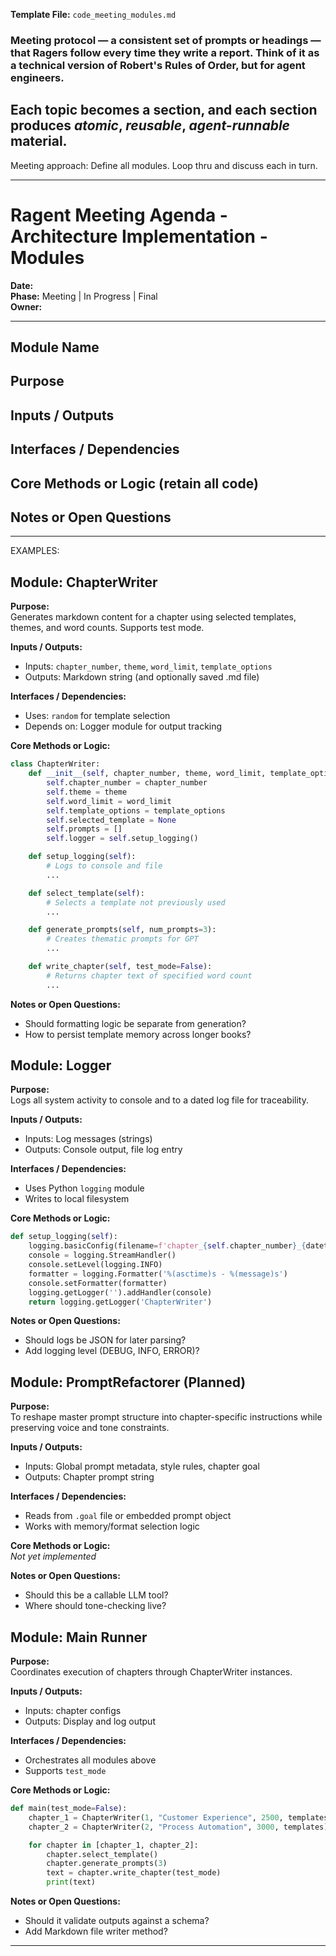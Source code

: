 **Template File:** `code_meeting_modules.md`

### Meeting protocol — a consistent set of prompts or headings — that Ragers follow every time they write a report. Think of it as a technical version of Robert's Rules of Order, but for agent engineers.
Each topic becomes a section, and each section produces *atomic*, *reusable*, *agent-runnable* material.
---

Meeting approach: Define all modules. Loop thru and discuss each in turn.

---
# Ragent Meeting Agenda - Architecture Implementation - Modules
**Date:**  
**Phase:** Meeting | In Progress | Final  
**Owner:** 

---

## Module Name

## Purpose

## Inputs / Outputs

## Interfaces / Dependencies

## Core Methods or Logic (retain all code)

## Notes or Open Questions

---

EXAMPLES:

## Module: ChapterWriter

**Purpose:**  
Generates markdown content for a chapter using selected templates, themes, and word counts. Supports test mode.

**Inputs / Outputs:**  
- Inputs: `chapter_number`, `theme`, `word_limit`, `template_options`  
- Outputs: Markdown string (and optionally saved .md file)

**Interfaces / Dependencies:**  
- Uses: `random` for template selection  
- Depends on: Logger module for output tracking

**Core Methods or Logic:**  
```python
class ChapterWriter:
    def __init__(self, chapter_number, theme, word_limit, template_options):
        self.chapter_number = chapter_number
        self.theme = theme
        self.word_limit = word_limit
        self.template_options = template_options
        self.selected_template = None
        self.prompts = []
        self.logger = self.setup_logging()

    def setup_logging(self):
        # Logs to console and file
        ...

    def select_template(self):
        # Selects a template not previously used
        ...

    def generate_prompts(self, num_prompts=3):
        # Creates thematic prompts for GPT
        ...

    def write_chapter(self, test_mode=False):
        # Returns chapter text of specified word count
        ...
```

**Notes or Open Questions:**  
- Should formatting logic be separate from generation?
- How to persist template memory across longer books?


## Module: Logger

**Purpose:**  
Logs all system activity to console and to a dated log file for traceability.

**Inputs / Outputs:**  
- Inputs: Log messages (strings)  
- Outputs: Console output, file log entry

**Interfaces / Dependencies:**  
- Uses Python `logging` module  
- Writes to local filesystem

**Core Methods or Logic:**  
```python
def setup_logging(self):
    logging.basicConfig(filename=f'chapter_{self.chapter_number}_{datetime.now().strftime("%Y%m%d")}.log', level=logging.INFO)
    console = logging.StreamHandler()
    console.setLevel(logging.INFO)
    formatter = logging.Formatter('%(asctime)s - %(message)s')
    console.setFormatter(formatter)
    logging.getLogger('').addHandler(console)
    return logging.getLogger('ChapterWriter')
```

**Notes or Open Questions:**  
- Should logs be JSON for later parsing?  
- Add logging level (DEBUG, INFO, ERROR)?

## Module: PromptRefactorer (Planned)

**Purpose:**  
To reshape master prompt structure into chapter-specific instructions while preserving voice and tone constraints.

**Inputs / Outputs:**  
- Inputs: Global prompt metadata, style rules, chapter goal  
- Outputs: Chapter prompt string

**Interfaces / Dependencies:**  
- Reads from `.goal` file or embedded prompt object  
- Works with memory/format selection logic

**Core Methods or Logic:**  
_Not yet implemented_

**Notes or Open Questions:**  
- Should this be a callable LLM tool?  
- Where should tone-checking live?


## Module: Main Runner

**Purpose:**  
Coordinates execution of chapters through ChapterWriter instances.

**Inputs / Outputs:**  
- Inputs: chapter configs  
- Outputs: Display and log output

**Interfaces / Dependencies:**  
- Orchestrates all modules above  
- Supports `test_mode`

**Core Methods or Logic:**  
```python
def main(test_mode=False):
    chapter_1 = ChapterWriter(1, "Customer Experience", 2500, templates)
    chapter_2 = ChapterWriter(2, "Process Automation", 3000, templates)

    for chapter in [chapter_1, chapter_2]:
        chapter.select_template()
        chapter.generate_prompts(3)
        text = chapter.write_chapter(test_mode)
        print(text)
```

**Notes or Open Questions:**  
- Should it validate outputs against a schema?  
- Add Markdown file writer method?

---
